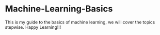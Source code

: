 # Machine-Learning-Basics
This is my guide to the basics of machine learning, we will cover the topics stepwise. Happy Learning!!!
